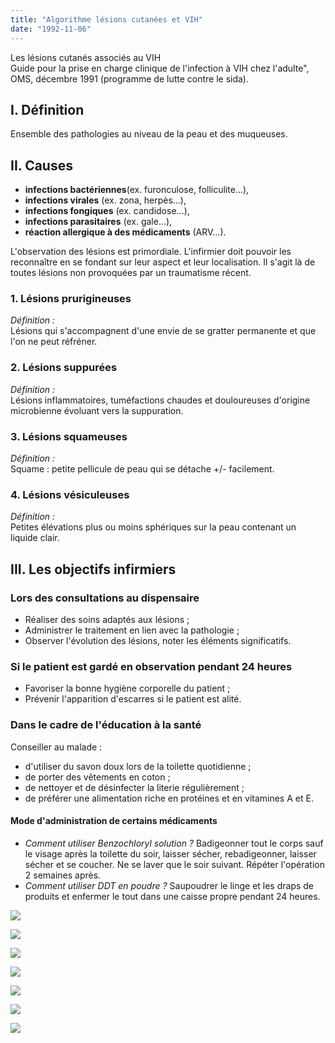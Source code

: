 ```yaml
---
title: "Algorithme lésions cutanées et VIH"
date: "1992-11-06"
---
```


<div class="teaser"><p>Les lésions cutanés associés au VIH<br />
Guide pour la prise en charge clinique de l'infection à VIH chez l'adulte", OMS, décembre 1991 (programme de lutte contre le sida).</p></div>

## I. Définition

Ensemble des pathologies au niveau de la peau et des muqueuses.

## II. Causes

- **infections bactériennes**(ex. furonculose, folliculite...),
- **infections virales** (ex. zona, herpès...),
- **infections fongiques** (ex. candidose...),
- **infections parasitaires** (ex. gale...),
- **réaction allergique à des médicaments** (ARV...).

L'observation des lésions est primordiale. L'infirmier doit pouvoir les reconnaître en se fondant sur leur aspect et leur localisation. Il s'agit là de toutes lésions non provoquées par un traumatisme récent.

### 1. Lésions prurigineuses

*Définition :*  
Lésions qui s'accompagnent d'une envie de se gratter permanente et que l'on ne peut réfréner.

### 2. Lésions suppurées

*Définition :*  
Lésions inflammatoires, tuméfactions chaudes et douloureuses d'origine microbienne évoluant vers la suppuration.

### 3. Lésions squameuses

*Définition :*  
Squame : petite pellicule de peau qui se détache +/- facilement.

### 4. Lésions vésiculeuses

*Définition :*  
Petites élévations plus ou moins sphériques sur la peau contenant un liquide clair.

## III. Les objectifs infirmiers

### Lors des consultations au dispensaire

- Réaliser des soins adaptés aux lésions ;
- Administrer le traitement en lien avec la pathologie ;
- Observer l'évolution des lésions, noter les éléments significatifs.

### Si le patient est gardé en observation pendant 24 heures

- Favoriser la bonne hygiène corporelle du patient ;
- Prévenir l'apparition d'escarres si le patient est alité.

### Dans le cadre de l'éducation à la santé

Conseiller au malade :

- d'utiliser du savon doux lors de la toilette quotidienne ;
- de porter des vêtements en coton ;
- de nettoyer et de désinfecter la literie régulièrement ;
- de préférer une alimentation riche en protéines et en vitamines A et E.

#### Mode d'administration de certains médicaments

- *Comment utiliser Benzochloryl solution ?* Badigeonner tout le corps sauf le visage après la toilette du soir, laisser sécher, rebadigeonner, laisser sécher et se coucher. Ne se laver que le soir suivant. Répéter l'opération 2 semaines après.
- *Comment utiliser DDT en poudre ?* Saupoudrer le linge et les draps de produits et enfermer le tout dans une caisse propre pendant 24 heures.

![](i990-1.jpg)

![](i990-2.jpg)

![](i990-3.jpg)

![](i990-4.jpg)

![](i990-5.jpg)

![](i990-6.jpg)

![](i990-7.jpg)
